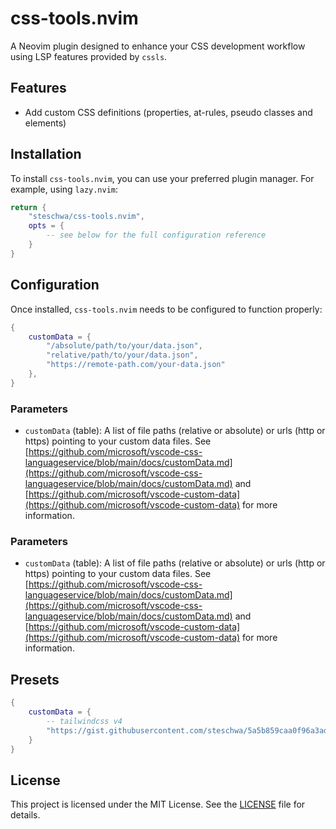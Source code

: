# css-tools.nvim

A Neovim plugin designed to enhance your CSS development workflow using LSP features provided by `cssls`.

## Features

- Add custom CSS definitions (properties, at-rules, pseudo classes and elements)

## Installation

To install `css-tools.nvim`, you can use your preferred plugin manager. For example, using `lazy.nvim`:

```lua
return {
    "steschwa/css-tools.nvim",
    opts = {
        -- see below for the full configuration reference
    }
}
```

## Configuration

Once installed, `css-tools.nvim` needs to be configured to function properly:

```lua
{
    customData = {
        "/absolute/path/to/your/data.json",
        "relative/path/to/your/data.json",
        "https://remote-path.com/your-data.json"
    },
}
```

### Parameters

- `customData` (table<string>): A list of file paths (relative or absolute) or urls (http or https) pointing to your custom data files.
  See [https://github.com/microsoft/vscode-css-languageservice/blob/main/docs/customData.md](https://github.com/microsoft/vscode-css-languageservice/blob/main/docs/customData.md)
  and [https://github.com/microsoft/vscode-custom-data](https://github.com/microsoft/vscode-custom-data) for more information.

### Parameters

- `customData` (table<string>): A list of file paths (relative or absolute) or urls (http or https) pointing to your custom data files.
  See [https://github.com/microsoft/vscode-css-languageservice/blob/main/docs/customData.md](https://github.com/microsoft/vscode-css-languageservice/blob/main/docs/customData.md)
  and [https://github.com/microsoft/vscode-custom-data](https://github.com/microsoft/vscode-custom-data) for more information.

## Presets

```lua
{
    customData = {
        -- tailwindcss v4
        "https://gist.githubusercontent.com/steschwa/5a5b859caa0f96a3ada02b4dca145c44/raw/7a027941f59b484807a4db3b89553d2c09b57470/tailwindcss.customData.json"
    }
}
```

## License

This project is licensed under the MIT License. See the [LICENSE](LICENSE) file for details.
